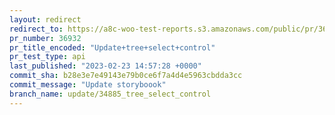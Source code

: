 ```yaml
---
layout: redirect
redirect_to: https://a8c-woo-test-reports.s3.amazonaws.com/public/pr/36932/api/index.html
pr_number: 36932
pr_title_encoded: "Update+tree+select+control"
pr_test_type: api
last_published: "2023-02-23 14:57:28 +0000"
commit_sha: b28e3e7e49143e79b0ce6f7a4d4e5963cbdda3cc
commit_message: "Update storyboook"
branch_name: update/34885_tree_select_control
---
```

